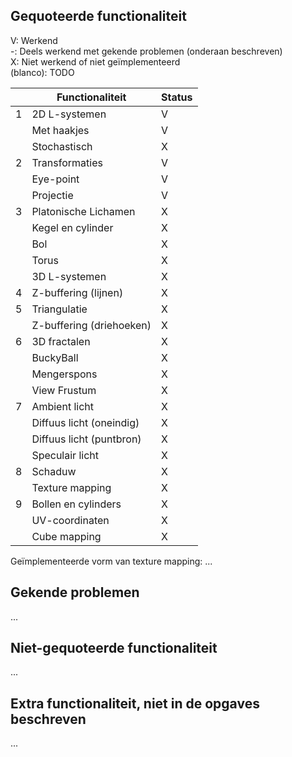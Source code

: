## Gequoteerde functionaliteit

V: Werkend  
-: Deels werkend met gekende problemen (onderaan beschreven)  
X: Niet werkend of niet geïmplementeerd  
(blanco): TODO  


|   | Functionaliteit      | Status |
|---|---------------------------|---|
| 1 | 2D L-systemen             | V |
|   | Met haakjes               | V |
|   | Stochastisch              | X |
| 2 | Transformaties            | V |
|   | Eye-point                 | V |
|   | Projectie                 | V |
| 3 | Platonische Lichamen      | X |
|   | Kegel en cylinder         | X |
|   | Bol                       | X |
|   | Torus                     | X |
|   | 3D L-systemen             | X |
| 4 | Z-buffering (lijnen)      | X |
| 5 | Triangulatie              | X |
|   | Z-buffering (driehoeken)  | X |
| 6 | 3D fractalen              | X |
|   | BuckyBall                 | X |
|   | Mengerspons               | X |
|   | View Frustum              | X |
| 7 | Ambient licht             | X |
|   | Diffuus licht (oneindig)  | X |
|   | Diffuus licht (puntbron)  | X |
|   | Speculair licht           | X |
| 8 | Schaduw                   | X |
|   | Texture mapping           | X |
| 9 | Bollen en cylinders       | X |
|   | UV-coordinaten            | X |
|   | Cube mapping              | X |

Geïmplementeerde vorm van texture mapping: ...

## Gekende problemen 
...
## Niet-gequoteerde functionaliteit
...

## Extra functionaliteit, niet in de opgaves beschreven
...


